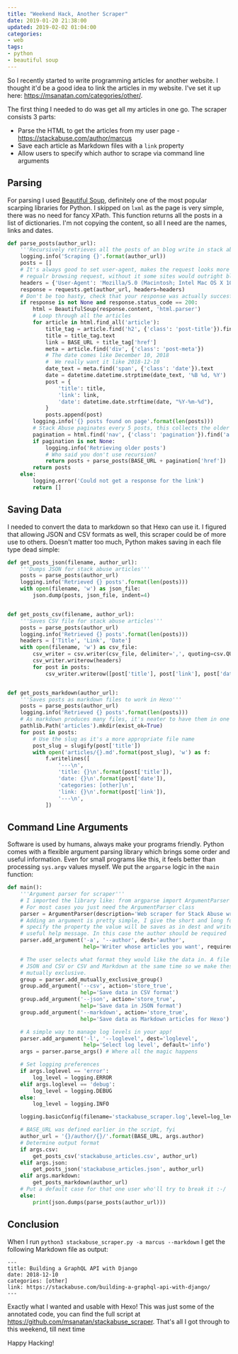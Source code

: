 ```yaml
---
title: "Weekend Hack, Another Scraper"
date: 2019-01-20 21:38:00
updated: 2019-02-02 01:04:00
categories:
- web
tags:
- python
- beautiful soup
---
```


So I recently started to write programming articles for another website. I thought it'd be a good idea to link the articles in my website. I've set it up here: <https://msanatan.com/categories/other/>.

The first thing I needed to do was get all my articles in one go. The scraper consists 3 parts:

* Parse the HTML to get the articles from my user page \- <a href="https://stackabuse.com/author/marcus" target="_blank" rel="nofollow noopener noreferrer">https://stackabuse.com/author/marcus</a>
* Save each article as Markdown files with a `link` property
* Allow users to specify which author to scrape via command line arguments

## Parsing

For parsing I used <a href="https://www.crummy.com/software/BeautifulSoup" target="_blank" rel="nofollow noopener noreferrer">Beautiful Soup</a>, definitely one of the most popular scarping libraries for Python. I skipped on `lxml` as the page is very simple, there was no need for fancy XPath. This function returns all the posts in a list of dictionaries. I'm not copying the content, so all I need are the names, links and dates.

```python
def parse_posts(author_url):
    '''Recursively retrieves all the posts of an blog write in stack abuse'''
    logging.info('Scraping {}'.format(author_url))
    posts = []
    # It's always good to set user-agent, makes the request looks more like a
    # regualr browsing request, without it some sites would outright block you
    headers = {'User-Agent': 'Mozilla/5.0 (Macintosh; Intel Mac OS X 10_14_1) AppleWebKit/537.36 (KHTML, like Gecko) Chrome/35.0.1916.47 Safari/537.36'}
    response = requests.get(author_url, headers=headers)
    # Don't be too hasty, check that your response was actually succesful
    if response is not None and response.status_code == 200:
        html = BeautifulSoup(response.content, 'html.parser')
        # Loop through all the articles
        for article in html.find_all('article'):
            title_tag = article.find('h2', {'class': 'post-title'}).find('a')
            title = title_tag.text
            link = BASE_URL + title_tag['href']
            meta = article.find('div', {'class': 'post-meta'})
            # The date comes like December 10, 2018
            #  We really want it like 2018-12-10
            date_text = meta.find('span', {'class': 'date'}).text
            date = datetime.datetime.strptime(date_text, '%B %d, %Y')
            post = {
                'title': title,
                'link': link,
                'date': datetime.date.strftime(date, "%Y-%m-%d"),
            }
            posts.append(post)
        logging.info('{} posts found on page'.format(len(posts)))
        # Stack Abuse paginates every 5 posts, this collects the older ones
        pagination = html.find('nav', {'class': 'pagination'}).find('a', {'class': 'older-posts'})
        if pagination is not None:
            logging.info('Retrieving older posts')
            # Who said you don't use recursion?
            return posts + parse_posts(BASE_URL + pagination['href'])
        return posts
    else:
        logging.error('Could not get a response for the link')
        return []
```

## Saving Data

I needed to convert the data to markdown so that Hexo can use it. I figured that allowing JSON and CSV formats as well, this scraper could be of more use to others. Doesn't matter too much, Python makes saving in each file type dead simple:

```python
def get_posts_json(filename, author_url):
    '''Dumps JSON for stack abuse articles'''
    posts = parse_posts(author_url)
    logging.info('Retrieved {} posts'.format(len(posts)))
    with open(filename, 'w') as json_file:
        json.dump(posts, json_file, indent=4)


def get_posts_csv(filename, author_url):
    '''Saves CSV file for stack abuse articles'''
    posts = parse_posts(author_url)
    logging.info('Retrieved {} posts'.format(len(posts)))
    headers = ['Title', 'Link', 'Date']
    with open(filename, 'w') as csv_file:
        csv_writer = csv.writer(csv_file, delimiter=',', quoting=csv.QUOTE_ALL)
        csv_writer.writerow(headers)
        for post in posts:
            csv_writer.writerow([post['title'], post['link'], post['date']])


def get_posts_markdown(author_url):
    '''Saves posts as markdown files to work in Hexo'''
    posts = parse_posts(author_url)
    logging.info('Retrieved {} posts'.format(len(posts)))
    # As markdown produces many files, it's neater to have them in one folder
    pathlib.Path('articles').mkdir(exist_ok=True)
    for post in posts:
        # Use the slug as it's a more appropriate file name
        post_slug = slugify(post['title'])
        with open('articles/{}.md'.format(post_slug), 'w') as f:
            f.writelines([
                '---\n',
                'title: {}\n'.format(post['title']),
                'date: {}\n'.format(post['date']),
                'categories: [other]\n',
                'link: {}\n'.format(post['link']),
                '---\n',
            ])
```

## Command Line Arguments

Software is used by humans, always make your programs friendly. Python comes with a flexible argument parsing library which brings some order and useful information. Even for small programs like this, it feels better than processing `sys.argv` values myself. We put the `argparse` logic in the `main` function:

```python
def main():
    '''Argument parser for scraper'''
    # I imported the library like: from argparse import ArgumentParser
    # For most cases you just need the ArgumentParser class
    parser = ArgumentParser(description='Web scraper for Stack Abuse writers')
    # Adding an argument is pretty simple, I give the short and long forms,
    # specify the property the value will be saves as in dest and write a
    # useful help message. In this case the author should be required
    parser.add_argument('-a', '--author', dest='author',
                        help='Writer whose articles you want', required=True)

    # The user selects what format they would like the data in. A file can't be
    # JSON and CSV or CSV and Markdown at the same time so we make these options
    # mutually exclusive.
    group = parser.add_mutually_exclusive_group()
    group.add_argument('--csv', action='store_true',
                       help='Save data in CSV format')
    group.add_argument('--json', action='store_true',
                       help='Save data in JSON format')
    group.add_argument('--markdown', action='store_true',
                       help='Save data as Markdown articles for Hexo')

    # A simple way to manage log levels in your app!
    parser.add_argument('-l', '--loglevel', dest='loglevel',
                        help='Select log level', default='info')
    args = parser.parse_args() # Where all the magic happens

    # Set logging preferences
    if args.loglevel == 'error':
        log_level = logging.ERROR
    elif args.loglevel == 'debug':
        log_level = logging.DEBUG
    else:
        log_level = logging.INFO

    logging.basicConfig(filename='stackabuse_scraper.log',level=log_level)

    # BASE_URL was defined earlier in the script, fyi
    author_url = '{}/author/{}/'.format(BASE_URL, args.author)
    # Determine output format
    if args.csv:
        get_posts_csv('stackabuse_articles.csv', author_url)
    elif args.json:
        get_posts_json('stackabuse_articles.json', author_url)
    elif args.markdown:
        get_posts_markdown(author_url)
    # Put a default case for that one user who'll try to break it :-/
    else:
        print(json.dumps(parse_posts(author_url)))
```

## Conclusion

When I run `python3 stackabuse_scraper.py -a marcus --markdown` I get the following Markdown file as  output:

    ---
    title: Building a GraphQL API with Django
    date: 2018-12-10
    categories: [other]
    link: https://stackabuse.com/building-a-graphql-api-with-django/
    ---

Exactly what I wanted and usable with Hexo! This was just some of the annotated code, you can find the full script at <a href="https://github.com/msanatan/stackabuse_scraper" target="_blank" rel="nofollow noopener noreferrer">https://github.com/msanatan/stackabuse_scraper</a>. That's all I got through to this weekend, till next time

Happy Hacking!

